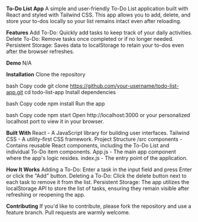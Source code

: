 **To-Do List App**
A simple and user-friendly To-Do List application built with React and styled with Tailwind CSS. This app allows you to add, delete, and store your to-dos locally so your list remains intact even after reloading.

**Features**
Add To-Do: Quickly add tasks to keep track of your daily activities.
Delete To-Do: Remove tasks once completed or if no longer needed.
Persistent Storage: Saves data to localStorage to retain your to-dos even after the browser refreshes.

**Demo**
N/A

**Installation**
Clone the repository

bash
Copy code
git clone https://github.com/your-username/todo-list-app.git
cd todo-list-app
Install dependencies

bash
Copy code
npm install
Run the app

bash
Copy code
npm start
Open http://localhost:3000 or your personalized localhost port to view it in your browser.

**Built With**
React - A JavaScript library for building user interfaces.
Tailwind CSS - A utility-first CSS framework.
Project Structure
/src
components - Contains reusable React components, including the To-Do List and individual To-Do item components.
App.js - The main app component where the app's logic resides.
index.js - The entry point of the application.

**How It Works**
Adding a To-Do: Enter a task in the input field and press Enter or click the "Add" button.
Deleting a To-Do: Click the delete button next to each task to remove it from the list.
Persistent Storage: The app utilizes the localStorage API to store the list of tasks, ensuring they remain visible after refreshing or reopening the app.

**Contributing**
If you'd like to contribute, please fork the repository and use a feature branch. Pull requests are warmly welcome.
